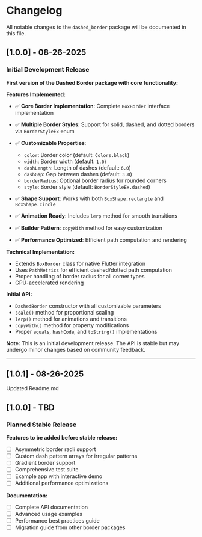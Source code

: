 # Changelog

All notable changes to the `dashed_border` package will be documented in this file.

## [1.0.0] - 08-26-2025

### Initial Development Release

**First version of the Dashed Border package with core functionality:**

**Features Implemented:**
- ✅ **Core Border Implementation**: Complete `BoxBorder` interface implementation
- ✅ **Multiple Border Styles**: Support for solid, dashed, and dotted borders via `BorderStyleEx` enum
- ✅ **Customizable Properties**:
  - `color`: Border color (default: `Colors.black`)
  - `width`: Border width (default: `1.0`)
  - `dashLength`: Length of dashes (default: `6.0`)
  - `dashGap`: Gap between dashes (default: `3.0`)
  - `borderRadius`: Optional border radius for rounded corners
  - `style`: Border style (default: `BorderStyleEx.dashed`)

- ✅ **Shape Support**: Works with both `BoxShape.rectangle` and `BoxShape.circle`
- ✅ **Animation Ready**: Includes `lerp` method for smooth transitions
- ✅ **Builder Pattern**: `copyWith` method for easy customization
- ✅ **Performance Optimized**: Efficient path computation and rendering

**Technical Implementation:**
- Extends `BoxBorder` class for native Flutter integration
- Uses `PathMetrics` for efficient dashed/dotted path computation
- Proper handling of border radius for all corner types
- GPU-accelerated rendering

**Initial API:**
- `DashedBorder` constructor with all customizable parameters
- `scale()` method for proportional scaling
- `lerp()` method for animations and transitions
- `copyWith()` method for property modifications
- Proper `equals`, `hashCode`, and `toString()` implementations

**Note:** This is an initial development release. The API is stable but may undergo minor changes based on community feedback.

---


## [1.0.1] - 08-26-2025

Updated Readme.md


## [1.0.0] - TBD

### Planned Stable Release

**Features to be added before stable release:**
- [ ] Asymmetric border radii support
- [ ] Custom dash pattern arrays for irregular patterns
- [ ] Gradient border support
- [ ] Comprehensive test suite
- [ ] Example app with interactive demo
- [ ] Additional performance optimizations

**Documentation:**
- [ ] Complete API documentation
- [ ] Advanced usage examples
- [ ] Performance best practices guide
- [ ] Migration guide from other border packages